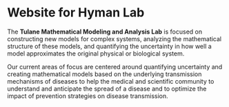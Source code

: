 # Website for Hyman Lab

  The **Tulane Mathematical Modeling and Analysis Lab** is focused on constructing new models for complex systems, analyzing the 
mathematical structure of these models, and quantifying the uncertainty in how well a model approximates the original physical 
or biological system.

  Our current areas of focus are centered around quantifying uncertainty and creating mathematical models based on the underlying 
transmission mechanisms of diseases to help the medical and scientific community to understand and anticipate the spread of a 
disease and to optimize the impact of prevention strategies on disease transmission.
